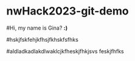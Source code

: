 # nwHack2023-git-demo


#Hi, my name is Gina? **:)**

#hskjfskfehjkfhsjfkhskfsfhks


#aldladkadlakdlwaklcjkfheskjfhkjsvs
feskjfhfks